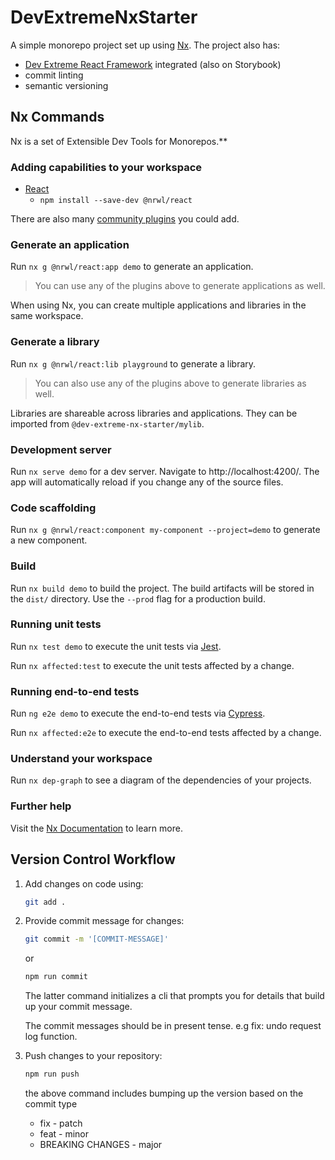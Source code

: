 

# DevExtremeNxStarter

A simple monorepo project set up using [Nx](https://nx.dev). The project also has:
* [Dev Extreme React Framework](https://js.devexpress.com/Demos/WidgetsGallery/) integrated (also on Storybook)
* commit linting
* semantic versioning

## Nx Commands

Nx is a set of Extensible Dev Tools for Monorepos.**

### Adding capabilities to your workspace

- [React](https://reactjs.org)
  - `npm install --save-dev @nrwl/react`

There are also many [community plugins](https://nx.dev/nx-community) you could add.

### Generate an application

Run `nx g @nrwl/react:app demo` to generate an application.

> You can use any of the plugins above to generate applications as well.

When using Nx, you can create multiple applications and libraries in the same workspace.

### Generate a library

Run `nx g @nrwl/react:lib playground` to generate a library.

> You can also use any of the plugins above to generate libraries as well.

Libraries are shareable across libraries and applications. They can be imported from `@dev-extreme-nx-starter/mylib`.

### Development server

Run `nx serve demo` for a dev server. Navigate to http://localhost:4200/. The app will automatically reload if you change any of the source files.

### Code scaffolding

Run `nx g @nrwl/react:component my-component --project=demo` to generate a new component.

### Build

Run `nx build demo` to build the project. The build artifacts will be stored in the `dist/` directory. Use the `--prod` flag for a production build.

### Running unit tests

Run `nx test demo` to execute the unit tests via [Jest](https://jestjs.io).

Run `nx affected:test` to execute the unit tests affected by a change.

### Running end-to-end tests

Run `ng e2e demo` to execute the end-to-end tests via [Cypress](https://www.cypress.io).

Run `nx affected:e2e` to execute the end-to-end tests affected by a change.

### Understand your workspace

Run `nx dep-graph` to see a diagram of the dependencies of your projects.

### Further help

Visit the [Nx Documentation](https://nx.dev) to learn more.


## Version Control Workflow


1. Add changes on code using:
    ```bash
    git add .
    ```

2. Provide commit message for changes:
    ```bash
    git commit -m '[COMMIT-MESSAGE]'
    ```

    or 
    
    ```bash
    npm run commit
    ```
    The latter command initializes a cli that prompts you for details that build up your commit message. 
    
    The commit messages should be in present tense. e.g fix: undo request log function.

3. Push changes to your repository:
    ```bash
    npm run push
    ```
    the above command includes bumping up the version based on the commit type

    * fix - patch
    * feat - minor
    * BREAKING CHANGES - major

